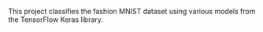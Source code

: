 This project classifies the fashion MNIST dataset using various models from the TensorFlow Keras library.
